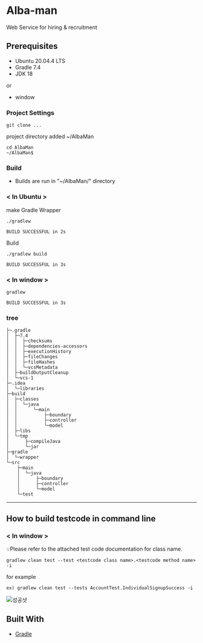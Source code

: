 # Alba-man
Web Service for hiring & recruitment 



## Prerequisites

- Ubuntu 20.04.4 LTS
- Gradle 7.4
- JDK 18

or
- window


### Project Settings

```
git clone ...
```

project directory added ~/AlbaMan

```
cd AlbaMan
~/AlbaMan$

```


### Build
- Builds are run in "~/AlbaMan/" directory

### < In Ubuntu >
make Gradle Wrapper

```
./gradlew

BUILD SUCCESSFUL in 2s

```

Build

```
./gradlew build

BUILD SUCCESSFUL in 3s

```

### < In window >

```
gradlew

BUILD SUCCESSFUL in 3s

```

### tree

```
├─.gradle
│  ├─7.4
│  │  ├─checksums
│  │  ├─dependencies-accessors
│  │  ├─executionHistory
│  │  ├─fileChanges
│  │  ├─fileHashes
│  │  └─vcsMetadata
│  ├─buildOutputCleanup
│  └─vcs-1
├─.idea
│  └─libraries
├─build
│  ├─classes
│  │  └─java
│  │      └─main
│  │          ├─boundary
│  │          ├─controller
│  │          └─model
│  ├─libs
│  └─tmp
│      ├─compileJava
│      └─jar
├─gradle
│  └─wrapper
└─src
    ├─main
    │  └─java
    │      ├─boundary
    │      ├─controller
    │      └─model
    └─test
```

    
---

    
## How to build testcode in command line

### < In window >

💡Please refer to the attached test code documentation for class name.

```
gradlew clean test --test <testcode class name>.<testcode method name> -i
```

for example

```
ex) gradlew clean test --tests AccountTest.IndividualSignupSuccess -i
```

    
![성공샷](https://user-images.githubusercontent.com/86733856/207552076-3142d7fa-c9ba-45a3-bcda-6791e1e1620b.png)




## Built With

* [Gradle](https://gradle.org/)
